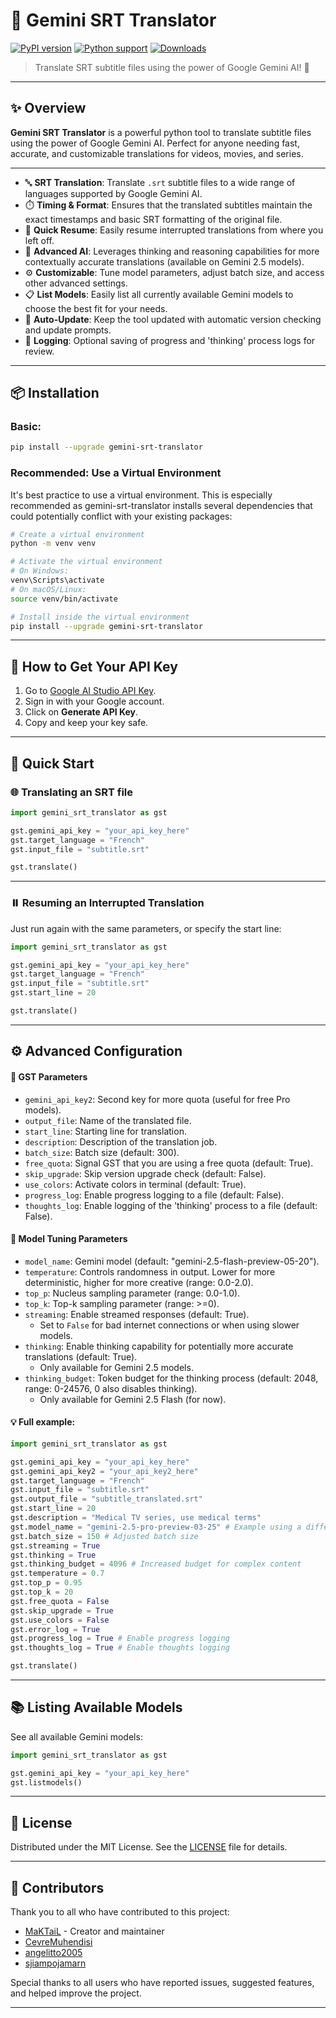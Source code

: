 # 🌟 Gemini SRT Translator

[![PyPI version](https://img.shields.io/pypi/v/gemini-srt-translator)](https://pypi.org/project/gemini-srt-translator)
[![Python support](https://img.shields.io/python/required-version-toml?tomlFilePath=https%3A%2F%2Fraw.githubusercontent.com%2FMaKTaiL%2Fgemini-srt-translator%2Frefs%2Fheads%2Fmain%2Fpyproject.toml&color=red)](https://pypi.org/project/gemini-srt-translator)
[![Downloads](https://img.shields.io/pypi/dw/gemini-srt-translator)](https://pypi.org/project/gemini-srt-translator)

> Translate SRT subtitle files using the power of Google Gemini AI! 🚀

---

## ✨ Overview

**Gemini SRT Translator** is a powerful python tool to translate subtitle files using the power of Google Gemini AI. Perfect for anyone needing fast, accurate, and customizable translations for videos, movies, and series.

---

- 🔤 **SRT Translation**: Translate `.srt` subtitle files to a wide range of languages supported by Google Gemini AI.
- ⏱️ **Timing & Format**: Ensures that the translated subtitles maintain the exact timestamps and basic SRT formatting of the original file.
- 💾 **Quick Resume**: Easily resume interrupted translations from where you left off.
- 🧠 **Advanced AI**: Leverages thinking and reasoning capabilities for more contextually accurate translations (available on Gemini 2.5 models).
- ⚙️ **Customizable**: Tune model parameters, adjust batch size, and access other advanced settings.
- 📋 **List Models**: Easily list all currently available Gemini models to choose the best fit for your needs.
- 🔄 **Auto-Update**: Keep the tool updated with automatic version checking and update prompts.
- 📝 **Logging**: Optional saving of progress and 'thinking' process logs for review.

---

## 📦 Installation

### Basic:

```sh
pip install --upgrade gemini-srt-translator
```

### Recommended: Use a Virtual Environment

It's best practice to use a virtual environment. This is especially recommended as gemini-srt-translator installs several dependencies that could potentially conflict with your existing packages:

```sh
# Create a virtual environment
python -m venv venv

# Activate the virtual environment
# On Windows:
venv\Scripts\activate
# On macOS/Linux:
source venv/bin/activate

# Install inside the virtual environment
pip install --upgrade gemini-srt-translator
```

---

## 🔑 How to Get Your API Key

1. Go to [Google AI Studio API Key](https://aistudio.google.com/apikey).
2. Sign in with your Google account.
3. Click on **Generate API Key**.
4. Copy and keep your key safe.

---

## 🚀 Quick Start

### 🌐 Translating an SRT file

```python
import gemini_srt_translator as gst

gst.gemini_api_key = "your_api_key_here"
gst.target_language = "French"
gst.input_file = "subtitle.srt"

gst.translate()
```

---

### ⏸️ Resuming an Interrupted Translation

Just run again with the same parameters, or specify the start line:

```python
import gemini_srt_translator as gst

gst.gemini_api_key = "your_api_key_here"
gst.target_language = "French"
gst.input_file = "subtitle.srt"
gst.start_line = 20

gst.translate()
```

---

## ⚙️ Advanced Configuration

#### 🔧 GST Parameters

- `gemini_api_key2`: Second key for more quota (useful for free Pro models).
- `output_file`: Name of the translated file.
- `start_line`: Starting line for translation.
- `description`: Description of the translation job.
- `batch_size`: Batch size (default: 300).
- `free_quota`: Signal GST that you are using a free quota (default: True).
- `skip_upgrade`: Skip version upgrade check (default: False).
- `use_colors`: Activate colors in terminal (default: True).
- `progress_log`: Enable progress logging to a file (default: False).
- `thoughts_log`: Enable logging of the 'thinking' process to a file (default: False).

#### 🔬 Model Tuning Parameters

- `model_name`: Gemini model (default: "gemini-2.5-flash-preview-05-20").
- `temperature`: Controls randomness in output. Lower for more deterministic, higher for more creative (range: 0.0-2.0).
- `top_p`: Nucleus sampling parameter (range: 0.0-1.0).
- `top_k`: Top-k sampling parameter (range: >=0).
- `streaming`: Enable streamed responses (default: True).
  - Set to `False` for bad internet connections or when using slower models.
- `thinking`: Enable thinking capability for potentially more accurate translations (default: True).
  - Only available for Gemini 2.5 models.
- `thinking_budget`: Token budget for the thinking process (default: 2048, range: 0-24576, 0 also disables thinking).
  - Only available for Gemini 2.5 Flash (for now).

#### 💡 Full example:

```python
import gemini_srt_translator as gst

gst.gemini_api_key = "your_api_key_here"
gst.gemini_api_key2 = "your_api_key2_here"
gst.target_language = "French"
gst.input_file = "subtitle.srt"
gst.output_file = "subtitle_translated.srt"
gst.start_line = 20
gst.description = "Medical TV series, use medical terms"
gst.model_name = "gemini-2.5-pro-preview-03-25" # Example using a different model
gst.batch_size = 150 # Adjusted batch size
gst.streaming = True
gst.thinking = True
gst.thinking_budget = 4096 # Increased budget for complex content
gst.temperature = 0.7
gst.top_p = 0.95
gst.top_k = 20
gst.free_quota = False
gst.skip_upgrade = True
gst.use_colors = False
gst.error_log = True
gst.progress_log = True # Enable progress logging
gst.thoughts_log = True # Enable thoughts logging

gst.translate()
```

---

## 📚 Listing Available Models

See all available Gemini models:

```python
import gemini_srt_translator as gst

gst.gemini_api_key = "your_api_key_here"
gst.listmodels()
```

---

## 📝 License

Distributed under the MIT License. See the [LICENSE](https://github.com/MaKTaiL/gemini-srt-translator?tab=MIT-1-ov-file) file for details.

---

## 👥 Contributors

Thank you to all who have contributed to this project:

- [MaKTaiL](https://github.com/MaKTaiL) - Creator and maintainer
- [CevreMuhendisi](https://github.com/CevreMuhendisi)
- [angelitto2005](https://github.com/angelitto2005)
- [sjiampojamarn](https://github.com/sjiampojamarn)

Special thanks to all users who have reported issues, suggested features, and helped improve the project.

---
